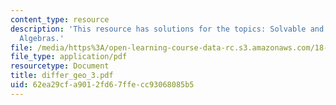```yaml
---
content_type: resource
description: 'This resource has solutions for the topics: Solvable and Nilpotent Lie
  Algebras.'
file: /media/https%3A/open-learning-course-data-rc.s3.amazonaws.com/18-755-introduction-to-lie-groups-fall-2004/62ea29cfa9012fd67ffecc93068085b5_differ_geo_3.pdf
file_type: application/pdf
resourcetype: Document
title: differ_geo_3.pdf
uid: 62ea29cf-a901-2fd6-7ffe-cc93068085b5
---
```

